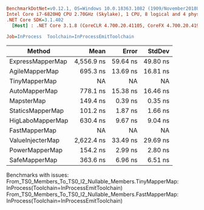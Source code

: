``` ini

BenchmarkDotNet=v0.12.1, OS=Windows 10.0.18363.1082 (1909/November2018Update/19H2)
Intel Core i7-6820HQ CPU 2.70GHz (Skylake), 1 CPU, 8 logical and 4 physical cores
.NET Core SDK=3.1.402
  [Host] : .NET Core 3.1.8 (CoreCLR 4.700.20.41105, CoreFX 4.700.20.41903), X64 RyuJIT

Job=InProcess  Toolchain=InProcessEmitToolchain  

```
|           Method |       Mean |    Error |   StdDev |
|----------------- |-----------:|---------:|---------:|
| ExpressMapperMap | 4,556.9 ns | 59.64 ns | 49.80 ns |
|   AgileMapperMap |   695.3 ns | 13.69 ns | 16.81 ns |
|    TinyMapperMap |         NA |       NA |       NA |
|    AutoMapperMap |   778.1 ns | 15.38 ns | 16.46 ns |
|       MapsterMap |   149.4 ns |  0.39 ns |  0.35 ns |
|     StaticsMapperMap |   101.2 ns |  1.87 ns |  1.66 ns |
| HigLaboMapperMap |   630.4 ns |  9.67 ns |  9.04 ns |
|    FastMapperMap |         NA |       NA |       NA |
| ValueInjecterMap | 2,622.4 ns | 33.49 ns | 29.69 ns |
|   PowerMapperMap |   154.2 ns |  2.99 ns |  2.80 ns |
|    SafeMapperMap |   363.6 ns |  6.96 ns |  6.51 ns |

Benchmarks with issues:
  From_TS0_Members_To_TS0_I2_Nullable_Members.TinyMapperMap: InProcess(Toolchain=InProcessEmitToolchain)
  From_TS0_Members_To_TS0_I2_Nullable_Members.FastMapperMap: InProcess(Toolchain=InProcessEmitToolchain)
